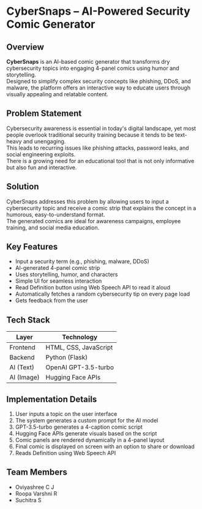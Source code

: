# CyberSnaps – AI-Powered Security Comic Generator

## Overview
**CyberSnaps** is an AI-based comic generator that transforms dry cybersecurity topics into engaging 4-panel comics using humor and storytelling.  
Designed to simplify complex security concepts like phishing, DDoS, and malware, the platform offers an interactive way to educate users through visually appealing and relatable content.

## Problem Statement
Cybersecurity awareness is essential in today's digital landscape, yet most people overlook traditional security training because it tends to be text-heavy and unengaging.  
This leads to recurring issues like phishing attacks, password leaks, and social engineering exploits.  
There is a growing need for an educational tool that is not only informative but also fun and interactive.

## Solution
CyberSnaps addresses this problem by allowing users to input a cybersecurity topic and receive a comic strip that explains the concept in a humorous, easy-to-understand format.  
The generated comics are ideal for awareness campaigns, employee training, and social media education.

## Key Features
- Input a security term (e.g., phishing, malware, DDoS)
- AI-generated 4-panel comic strip
- Uses storytelling, humor, and characters
- Simple UI for seamless interaction
- Read Definition button using Web Speech API to read it aloud
- Automatically fetches a random cybersecurity tip on every page load
- Gets feedback from the user


## Tech Stack

| Layer       | Technology           |
|-------------|----------------------|
| Frontend    | HTML, CSS, JavaScript |
| Backend     | Python (Flask)        |
| AI (Text)   | OpenAI GPT-3.5-turbo  |
| AI (Image)  | Hugging Face APIs     |

## Implementation Details
1. User inputs a topic on the user interface  
2. The system generates a custom prompt for the AI model  
3. GPT-3.5-turbo generates a 4-caption comic script  
4. Hugging Face APIs generate visuals based on the script  
5. Comic panels are rendered dynamically in a 4-panel layout  
6. Final comic is displayed on screen with an option to share or download
7. Reads Definition using Web Speech API 
 

## Team Members
- Oviyashree C J  
- Roopa Varshni R  
- Suchitra S  
